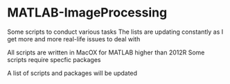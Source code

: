 # MATLAB-ImageProcessing
Some scripts to conduct various tasks
The lists are updating constantly as I get more and more real-life issues to deal with

All scripts are written in MacOX for MATLAB higher than 2012R
Some scripts require specfic packages

A list of scripts and packages will be updated


